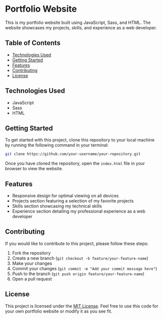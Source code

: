 # Portfolio Website

This is my portfolio website built using JavaScript, Sass, and HTML. The website showcases my projects, skills, and experience as a web developer.

## Table of Contents

- [Technologies Used](#technologies-used)
- [Getting Started](#getting-started)
- [Features](#features)
- [Contributing](#contributing)
- [License](#license)

## Technologies Used

- JavaScript
- Sass
- HTML

## Getting Started

To get started with this project, clone this repository to your local machine by running the following command in your terminal:

```sh
git clone https://github.com/your-username/your-repository.git
```

Once you have cloned the repository, open the `index.html` file in your browser to view the website.

## Features

- Responsive design for optimal viewing on all devices
- Projects section featuring a selection of my favorite projects
- Skills section showcasing my technical skills
- Experience section detailing my professional experience as a web developer

## Contributing

If you would like to contribute to this project, please follow these steps:

1. Fork the repository
2. Create a new branch (`git checkout -b feature/your-feature-name`)
3. Make your changes
4. Commit your changes (`git commit -m "Add your commit message here"`)
5. Push to the branch (`git push origin feature/your-feature-name`)
6. Open a pull request

## License

This project is licensed under the [MIT License](https://opensource.org/licenses/MIT). Feel free to use this code for your own portfolio website or modify it as you see fit.

